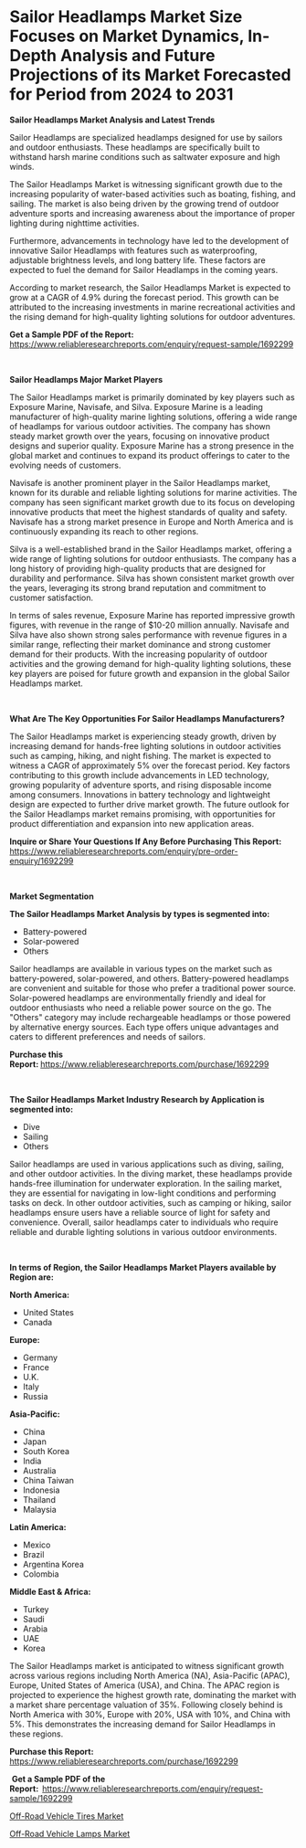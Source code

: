 <p><h1>Sailor Headlamps Market Size Focuses on Market Dynamics, In-Depth Analysis and Future Projections of its Market Forecasted for Period from 2024 to 2031</h1></p><p><strong>Sailor Headlamps Market Analysis and Latest Trends</strong></p>
<p><p>Sailor Headlamps are specialized headlamps designed for use by sailors and outdoor enthusiasts. These headlamps are specifically built to withstand harsh marine conditions such as saltwater exposure and high winds.</p><p>The Sailor Headlamps Market is witnessing significant growth due to the increasing popularity of water-based activities such as boating, fishing, and sailing. The market is also being driven by the growing trend of outdoor adventure sports and increasing awareness about the importance of proper lighting during nighttime activities.</p><p>Furthermore, advancements in technology have led to the development of innovative Sailor Headlamps with features such as waterproofing, adjustable brightness levels, and long battery life. These factors are expected to fuel the demand for Sailor Headlamps in the coming years.</p><p>According to market research, the Sailor Headlamps Market is expected to grow at a CAGR of 4.9% during the forecast period. This growth can be attributed to the increasing investments in marine recreational activities and the rising demand for high-quality lighting solutions for outdoor adventures.</p></p>
<p><strong>Get a Sample PDF of the Report:&nbsp;</strong> <a href="https://www.reliableresearchreports.com/enquiry/request-sample/1692299">https://www.reliableresearchreports.com/enquiry/request-sample/1692299</a></p>
<p>&nbsp;</p>
<p><strong>Sailor Headlamps Major Market Players</strong></p>
<p><p>The Sailor Headlamps market is primarily dominated by key players such as Exposure Marine, Navisafe, and Silva. Exposure Marine is a leading manufacturer of high-quality marine lighting solutions, offering a wide range of headlamps for various outdoor activities. The company has shown steady market growth over the years, focusing on innovative product designs and superior quality. Exposure Marine has a strong presence in the global market and continues to expand its product offerings to cater to the evolving needs of customers.</p><p>Navisafe is another prominent player in the Sailor Headlamps market, known for its durable and reliable lighting solutions for marine activities. The company has seen significant market growth due to its focus on developing innovative products that meet the highest standards of quality and safety. Navisafe has a strong market presence in Europe and North America and is continuously expanding its reach to other regions.</p><p>Silva is a well-established brand in the Sailor Headlamps market, offering a wide range of lighting solutions for outdoor enthusiasts. The company has a long history of providing high-quality products that are designed for durability and performance. Silva has shown consistent market growth over the years, leveraging its strong brand reputation and commitment to customer satisfaction.</p><p>In terms of sales revenue, Exposure Marine has reported impressive growth figures, with revenue in the range of $10-20 million annually. Navisafe and Silva have also shown strong sales performance with revenue figures in a similar range, reflecting their market dominance and strong customer demand for their products. With the increasing popularity of outdoor activities and the growing demand for high-quality lighting solutions, these key players are poised for future growth and expansion in the global Sailor Headlamps market.</p></p>
<p>&nbsp;</p>
<p><strong>What Are The Key Opportunities For Sailor Headlamps Manufacturers?</strong></p>
<p><p>The Sailor Headlamps market is experiencing steady growth, driven by increasing demand for hands-free lighting solutions in outdoor activities such as camping, hiking, and night fishing. The market is expected to witness a CAGR of approximately 5% over the forecast period. Key factors contributing to this growth include advancements in LED technology, growing popularity of adventure sports, and rising disposable income among consumers. Innovations in battery technology and lightweight design are expected to further drive market growth. The future outlook for the Sailor Headlamps market remains promising, with opportunities for product differentiation and expansion into new application areas.</p></p>
<p><strong>Inquire or Share Your Questions If Any Before Purchasing This Report:</strong> <a href="https://www.reliableresearchreports.com/enquiry/pre-order-enquiry/1692299">https://www.reliableresearchreports.com/enquiry/pre-order-enquiry/1692299</a></p>
<p>&nbsp;</p>
<p><strong>Market Segmentation</strong></p>
<p><strong>The Sailor Headlamps Market Analysis by types is segmented into:</strong></p>
<p><ul><li>Battery-powered</li><li>Solar-powered</li><li>Others</li></ul></p>
<p><p>Sailor headlamps are available in various types on the market such as battery-powered, solar-powered, and others. Battery-powered headlamps are convenient and suitable for those who prefer a traditional power source. Solar-powered headlamps are environmentally friendly and ideal for outdoor enthusiasts who need a reliable power source on the go. The "Others" category may include rechargeable headlamps or those powered by alternative energy sources. Each type offers unique advantages and caters to different preferences and needs of sailors.</p></p>
<p><strong>Purchase this Report:&nbsp;</strong><a href="https://www.reliableresearchreports.com/purchase/1692299">https://www.reliableresearchreports.com/purchase/1692299</a></p>
<p>&nbsp;</p>
<p><strong>The Sailor Headlamps Market Industry Research by Application is segmented into:</strong></p>
<p><ul><li>Dive</li><li>Sailing</li><li>Others</li></ul></p>
<p><p>Sailor headlamps are used in various applications such as diving, sailing, and other outdoor activities. In the diving market, these headlamps provide hands-free illumination for underwater exploration. In the sailing market, they are essential for navigating in low-light conditions and performing tasks on deck. In other outdoor activities, such as camping or hiking, sailor headlamps ensure users have a reliable source of light for safety and convenience. Overall, sailor headlamps cater to individuals who require reliable and durable lighting solutions in various outdoor environments.</p></p>
<p>&nbsp;</p>
<p><strong>In terms of Region, the Sailor Headlamps Market Players available by Region are:</strong></p>
<p>
    <p> <strong> North America: </strong>
        <ul>
            <li>United States</li>
            <li>Canada</li>
        </ul>
        </p> 
    <p> <strong> Europe: </strong>
        <ul>
            <li>Germany</li>
            <li>France</li>
            <li>U.K.</li>
            <li>Italy</li>
            <li>Russia</li>
        </ul>
        </p> 
    <p> <strong> Asia-Pacific: </strong>
        <ul>
            <li>China</li>
            <li>Japan</li>
            <li>South Korea</li>
            <li>India</li>
            <li>Australia</li>
            <li>China Taiwan</li>
            <li>Indonesia</li>
            <li>Thailand</li>
            <li>Malaysia</li>
        </ul>
        </p> 
    <p> <strong> Latin America: </strong>
        <ul>
            <li>Mexico</li>
            <li>Brazil</li>
            <li>Argentina Korea</li>
            <li>Colombia</li>
        </ul>
        </p> 
    <p> <strong> Middle East & Africa: </strong>
        <ul>
            <li>Turkey</li>
            <li>Saudi</li>
            <li>Arabia</li>
            <li>UAE</li>
            <li>Korea</li>
        </ul>
    </p>
    </p>
<p><p>The Sailor Headlamps market is anticipated to witness significant growth across various regions including North America (NA), Asia-Pacific (APAC), Europe, United States of America (USA), and China. The APAC region is projected to experience the highest growth rate, dominating the market with a market share percentage valuation of 35%. Following closely behind is North America with 30%, Europe with 20%, USA with 10%, and China with 5%. This demonstrates the increasing demand for Sailor Headlamps in these regions.</p></p>
<p><strong>Purchase this Report: </strong><a href="https://www.reliableresearchreports.com/purchase/1692299">https://www.reliableresearchreports.com/purchase/1692299</a></p>
<p>&nbsp;<strong>Get a Sample PDF of the Report:&nbsp;&nbsp;</strong><a href="https://www.reliableresearchreports.com/enquiry/request-sample/1692299">https://www.reliableresearchreports.com/enquiry/request-sample/1692299</a></p>
<p><strong></strong></p>
<p><p><a href="https://issuu.com/reportprime-2/docs/off-road-vehicle-tires-market-size-2030.pptx">Off-Road Vehicle Tires Market</a></p><p><a href="https://issuu.com/reportprime-2/docs/off-road-vehicle-lamps-market-size-2030.pptx">Off-Road Vehicle Lamps Market</a></p></p>